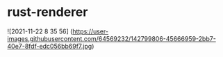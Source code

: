# rust-renderer
![2021-11-22 8 35 56]
(https://user-images.githubusercontent.com/64569232/142799806-45666959-2bb7-40e7-8fdf-edc056bb69f7.jpg)
